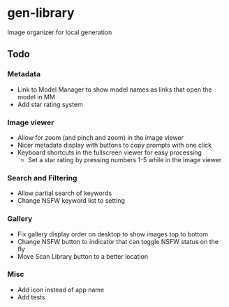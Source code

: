 # gen-library
Image organizer for local generation

## Todo

### Metadata
- Link to Model Manager to show model names as links that open the model in MM
- Add star rating system

### Image viewer
- Allow for zoom (and pinch and zoom) in the image viewer
- Nicer metadata display with buttons to copy prompts with one click
- Keyboard shortcuts in the fullscreen viewer for easy processing
    - Set a star rating by pressing numbers 1-5 while in the image viewer

### Search and Filtering
- Allow partial search of keywords
- Change NSFW keyword list to setting

### Gallery
- Fix gallery display order on desktop to show images top to bottom
- Change NSFW button to indicator that can toggle NSFW status on the fly
- Move Scan Library button to a better location

### Misc
- Add icon instead of app name
- Add tests